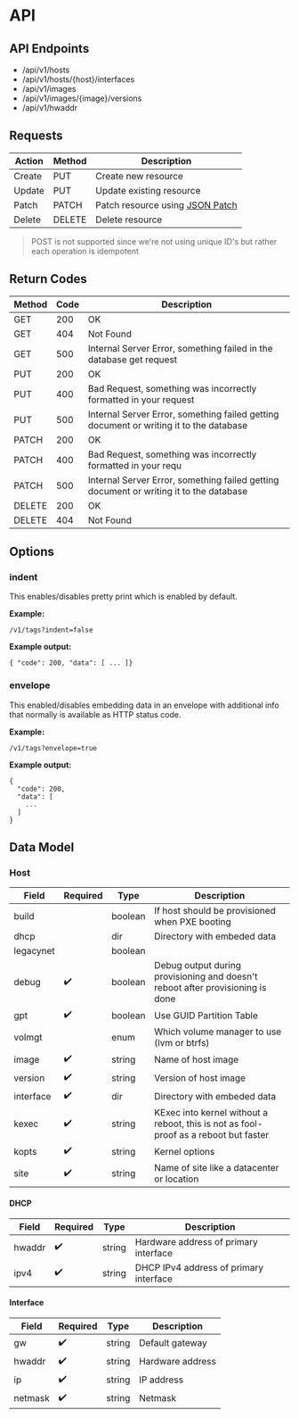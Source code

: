 # API

## API Endpoints

- /api/v1/hosts
- /api/v1/hosts/{host}/interfaces
- /api/v1/images
- /api/v1/images/{image}/versions
- /api/v1/hwaddr

## Requests

Action | Method | Description
--- | --- | ---
Create | PUT | Create new resource
Update | PUT | Update existing resource
Patch | PATCH | Patch resource using [JSON Patch](http://jsonpatch.com)
Delete | DELETE | Delete resource

> POST is not supported since we're not using unique ID's but rather each operation is idempotent

## Return Codes

Method | Code | Description
--- | --- | ---
GET | 200 | OK
GET | 404 | Not Found
GET | 500 | Internal Server Error, something failed in the database get request
PUT | 200 | OK
PUT | 400 | Bad Request, something was incorrectly formatted in your request
PUT | 500 | Internal Server Error, something failed getting document or writing it to the database
PATCH | 200 | OK
PATCH | 400 | Bad Request, something was incorrectly formatted in your requ
PATCH | 500 | Internal Server Error, something failed getting document or writing it to the database
DELETE | 200 | OK
DELETE | 404 | Not Found

## Options

### indent

This enables/disables pretty print which is enabled by default.

**Example:**
```
/v1/tags?indent=false
```
**Example output:**
```
{ "code": 200, "data": [ ... ]}
```

### envelope

This enabled/disables embedding data in an envelope with additional info that normally is available as HTTP status code.

**Example:**
```
/v1/tags?envelope=true
```

**Example output:**
```
{
  "code": 200,
  "data": [
    ...
  ]
}
```

## Data Model

### Host

Field | Required | Type | Description
--- | --- | --- | ---
build | | boolean | If host should be provisioned when PXE booting
dhcp | | dir | Directory with embeded data
legacynet | | boolean |
debug | :heavy_check_mark: | boolean | Debug output during provisioning and doesn't reboot after provisioning is done
gpt | :heavy_check_mark: | boolean | Use GUID Partition Table
volmgt | | enum | Which volume manager to use (lvm or btrfs)
image | :heavy_check_mark: | string | Name of host image
version | :heavy_check_mark: | string | Version of host image
interface | :heavy_check_mark: | dir | Directory with embeded data
kexec | :heavy_check_mark: | string | KExec into kernel without a reboot, this is not as fool-proof as a reboot but faster
kopts | :heavy_check_mark: | string | Kernel options
site | :heavy_check_mark: | string | Name of site like a datacenter or location

#### DHCP

Field | Required | Type | Description
--- | --- | --- | ---
hwaddr | :heavy_check_mark: | string | Hardware address of primary interface
ipv4 | :heavy_check_mark: | string | DHCP IPv4 address of primary interface

#### Interface

Field | Required | Type | Description
--- | --- | --- | ---
gw | :heavy_check_mark: | string | Default gateway
hwaddr | :heavy_check_mark: | string | Hardware address
ip | :heavy_check_mark: | string | IP address
netmask | :heavy_check_mark: | string | Netmask
